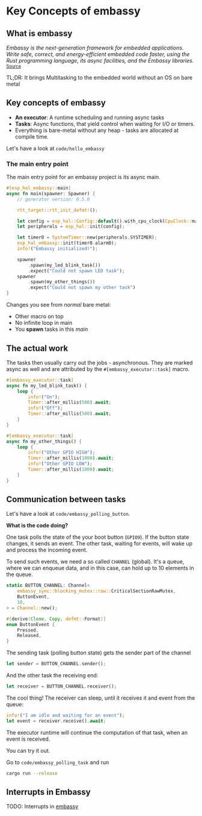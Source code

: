 # Key Concepts of embassy

## What is embassy

_Embassy is the next-generation framework for embedded applications. Write safe, correct, and energy-efficient embedded code faster, using the Rust programming language, its async facilities, and the Embassy libraries._
<sub>[Source](https://github.com/embassy-rs/embassy?tab=readme-ov-file#embassy)</sub>

TL;DR: It brings Multitasking to the embedded world without an OS on bare metal

## Key concepts of embassy

- **An executor**: A runtime scheduling and running async tasks
- **Tasks**: Async functions, that yield control when waiting for I/O or timers.
- Everything is bare-metal without any heap - tasks are allocated at compile time.

Let's have a look at `code/hello_embassy`

### The main entry point

The main entry point for an embassy project is its async main.

```rust
#[esp_hal_embassy::main]
async fn main(spawner: Spawner) {
    // generator version: 0.5.0

    rtt_target::rtt_init_defmt!();

    let config = esp_hal::Config::default().with_cpu_clock(CpuClock::max());
    let peripherals = esp_hal::init(config);

    let timer0 = SystemTimer::new(peripherals.SYSTIMER);
    esp_hal_embassy::init(timer0.alarm0);
    info!("Embassy initialized!");

    spawner
        .spawn(my_led_blink_task())
        .expect("Could not spawn LED task");
    spawner
        .spawn(my_other_things())
        .expect("Could not spawn my other task")
}
```

Changes you see from _normal_ bare metal:

- Other macro on top
- No infinite loop in main
- You **spawn** tasks in this *main*

## The actual work

The tasks then usually carry out the jobs - asynchronous. They are marked async as well and are attributed
by the `#[embassy_executor::task]` macro.

```rust
#[embassy_executor::task]
async fn my_led_blink_task() {
    loop {
        info!("On");
        Timer::after_millis(500).await;
        info!("Off");
        Timer::after_millis(500).await;
    }
}

#[embassy_executor::task]
async fn my_other_things() {
    loop {
        info!("Other GPIO HIGH");
        Timer::after_millis(1000).await;
        info!("Other GPIO LOW");
        Timer::after_millis(1000).await;
    }
}
```

## Communication between tasks

Let's have a look at `code/embassy_polling_button`.

**What is the code doing?**

One task polls the state of the your boot button (`GPIO9`).
If the button state changes, it sends an event. The other task,
waiting for events, will wake up and process the incoming event.

To send such events, we need a so called `CHANNEL` (global). It's a queue, where
we can enqueue data, and in this case, can hold up to 10 elements in the queue.

```rust
static BUTTON_CHANNEL: Channel<
    embassy_sync::blocking_mutex::raw::CriticalSectionRawMutex,
    ButtonEvent,
    10,
> = Channel::new();

#[derive(Clone, Copy, defmt::Format)]
enum ButtonEvent {
    Pressed,
    Released,
}
```

The sending task (polling button state) gets the sender part of the channel

```rust
let sender = BUTTON_CHANNEL.sender();
```

And the other task the receiving end:

```rust
let receiver = BUTTON_CHANNEL.receiver();
```

The cool thing! The receiver can sleep, until it receives it and event from the queue:

```rust
info!("I am idle and waiting for an event");
let event = receiver.receive().await;
```

The executor runtime will continue the computation of that task, when an event is received.

You can try it out.

Go to `code/embassy_polling_task` and run

```sh
cargo run --release
```

## Interrupts in Embassy

TODO: Interrupts in [embassy](https://embassy.dev/book/#_async_version)
